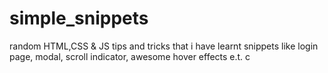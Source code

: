 # simple_snippets
random HTML,CSS &amp; JS tips and tricks that i have learnt
snippets like login page, modal, scroll indicator, awesome hover effects e.t. c
